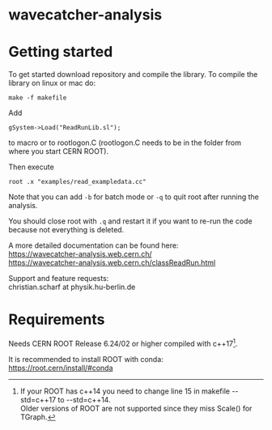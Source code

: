 # wavecatcher-analysis

# Getting started

To get started download repository and compile the library. To compile the library on linux or mac do: 
```
make -f makefile
```


Add
```
gSystem->Load("ReadRunLib.sl");
```
to macro or to rootlogon.C (rootlogon.C needs to be in the folder from where you start CERN ROOT).

Then execute 
```
root .x "examples/read_exampledata.cc"
```

Note that you can add ```-b``` for batch mode or ```-q``` to quit root after running the analysis.

You should close root with ```.q``` and restart it if you want to re-run the code because not everything is deleted.

A more detailed documentation can be found here:  
<https://wavecatcher-analysis.web.cern.ch/>  
<https://wavecatcher-analysis.web.cern.ch/classReadRun.html>

Support and feature requests:  
christian.scharf at physik.hu-berlin.de

# Requirements
Needs CERN ROOT Release 6.24/02 or higher compiled with c++17[^1]. 

It is recommended to install ROOT with conda:  
<https://root.cern/install/#conda>

[^1]: If your ROOT has c++14 you need to change line 15 in makefile --std=c++17 to --std=c++14.  
Older versions of ROOT are not supported since they miss Scale() for TGraph.


